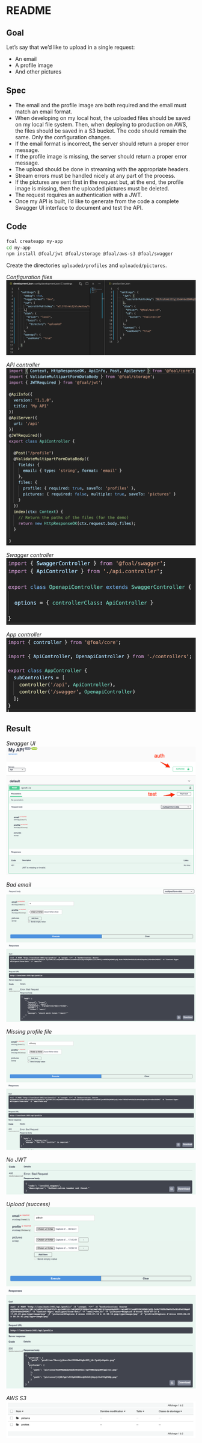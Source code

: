 # README

## Goal


Let’s say that we’d like to upload in a single request:
- An email
- A profile image
- And other pictures


## Spec

- The email and the profile image are both required and the email must match an email format.
- When developing on my local host, the uploaded files should be saved on my local file system. Then, when deploying to production on AWS, the files should be saved in a S3 bucket. The code should remain the same. Only the configuration changes.
- If the email format is incorrect, the server should return a proper error message.
- If the profile image is missing, the server should return a proper error message.
- The upload should be done in streaming with the appropriate headers.
- Stream errors must be handled nicely at any part of the process.
- If the pictures are sent first in the request but, at the end, the profile image is missing, then the uploaded pictures must be deleted.
- The request requires an authentication with a JWT.
- Once my API is built, I’d like to generate from the code a complete Swagger UI interface to document and test the API.

## Code

```bash
foal createapp my-app
cd my-app
npm install @foal/jwt @foal/storage @foal/aws-s3 @foal/swagger
```

Create the directories `uploaded/profiles` and `uploaded/pictures`.

*Configuration files*
![config](./images/config.png)

*API controller*
![config](./images/api.png)

*Swagger controller*
![config](./images/swagger.png)

*App controller*
![config](./images/app.png)

## Result

*Swagger UI*
![config](./images/home.png)

*Bad email*
![config](./images/bad_email.png)

*Missing profile file*
![config](./images/missing_profile.png)

*No JWT*
![config](./images/no_jwt.png)

*Upload (success)*
![config](./images/upload.png)

*AWS S3*
![config](./images/aws.png)